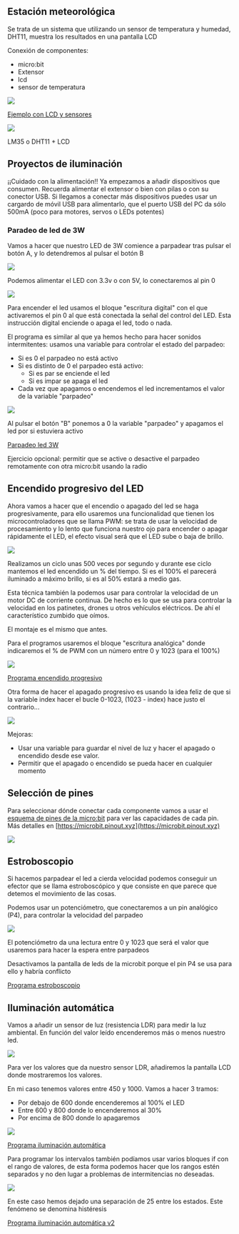
## Estación meteorológica

Se trata de un sistema que utilizando un sensor de temperatura y humedad, DHT11, muestra los resultados en una pantalla LCD 

Conexión de componentes: 

* micro:bit
* Extensor
* lcd
* sensor de temperatura

![](./images/EjemploSensoresLCD.png)

[Ejemplo con LCD y sensores](https://makecode.microbit.org/_D0wECTdkHMK5)

![](./images/MontajeLCDSensores.jpeg)


LM35 o DHT11 + LCD

## Proyectos de iluminación

¡¡Cuidado con la alimentación!! Ya empezamos a añadir dispositivos que consumen. Recuerda alimentar el extensor o bien con pilas o con su conector USB. Si llegamos a conectar más dispositivos puedes usar un cargardo de móvil USB para alimentarlo, que el puerto USB del PC da sólo 500mA (poco para motores, servos o LEDs potentes)

### Paradeo de led de 3W


Vamos a hacer que nuestro LED de 3W comience a parpadear tras pulsar el botón A, y lo detendremos al pulsar el botón B

![](./images/Led-3w.png)

Podemos alimentar el LED con 3.3v o con 5V, lo conectaremos al pin 0

![](./images/montaje_LED_3W_parpadeo.png)

Para encender el led usamos el bloque "escritura digital" con el que activaremos el pin 0 al que está conectada la señal del control del LED. Esta instrucción digital enciende o apaga el led, todo o nada.

El programa es similar al que ya hemos hecho para hacer sonidos intermitentes: usamos una variable para controlar el estado del parpadeo:

* Si es 0 el parpadeo no está activo
* Si es distinto de 0 el parpadeo está activo:
    * Si es par se enciende el led
    * Si es impar se apaga el led
* Cada vez que apagamos o encendemos el led incrementamos el valor de la variable "parpadeo"

![](./images/programa_parpadeo_3W.png)

Al pulsar el botón "B" ponemos a 0 la variable "parpadeo" y apagamos el led por si estuviera activo

[Parpadeo led 3W](https://makecode.microbit.org/S34526-27757-70696-04858)

Ejercicio opcional: permitir que se active o desactive el parpadeo remotamente con otra micro:bit usando la radio

## Encendido progresivo del LED

Ahora vamos a hacer que el encendio o apagado del led se haga progresivamente, para ello usaremos una funcionalidad que tienen los microcontroladores que se llama PWM: se trata de usar la velocidad de procesamiento y lo lento que funciona nuestro ojo para encender o apagar rápidamente el LED, el efecto visual será que el LED sube o baja de brillo.

![](./images/LED_PWM.gif)

Realizamos un ciclo unas 500 veces por segundo y durante ese ciclo mantemos el led encendido un % del tiempo. Si es el 100% el parecerá iluminado a máximo brillo, si es al 50% estará a medio gas.

Esta técnica también la podemos usar para controlar la velocidad de un motor DC de corriente continua. De hecho es lo que se usa para controlar la velocidad en los patinetes, drones u otros vehículos eléctricos. De ahí el característico zumbido que oímos.

El montaje es el mismo que antes.

Para el programos usaremos el bloque "escritura analógica" donde indicaremos el % de PWM con un número entre 0 y 1023 (para el 100%)

![](./images/programa_encendido_progresivo.png)

[Programa encendido progresivo](https://makecode.microbit.org/S73482-23561-45839-11124)

Otra forma de hacer el apagado progresivo es usando la idea feliz de que si la variable index hacer el bucle 0-1023, (1023 - index) hace justo el contrario...

![](./images/programa_apagado_progresivo_feliz.png)

Mejoras: 

* Usar una variable para guardar el nivel de luz y hacer el apagado o encendido desde ese valor.
* Permitir que el apagado o encendido se pueda hacer en cualquier momento

## Selección de pines

Para seleccionar dónde conectar cada componente vamos a usar el [esquema de pines de la micro:bit](https://tech.microbit.org/hardware/edgeconnector/) para ver las capacidades de cada pin. Más detalles en [https://microbit.pinout.xyz](https://microbit.pinout.xyz)

![](./images/edge-connector-2.svg)

## Estroboscopio

Si hacemos parpadear el led a cierda velocidad podemos conseguir un efector que se llama estroboscópico y que consiste en que parece que detemos el movimiento de las cosas.

Podemos usar un potenciómetro, que conectaremos a un pin analógico (P4), para controlar la velocidad del parpadeo

![](./images/programa_estroboscopio.png)

El potenciómetro da una lectura entre 0 y 1023 que será el valor que usaremos para hacer la espera entre parpadeos

Desactivamos la pantalla de leds de la microbit porque el pin P4 se usa para ello y habría conflicto

[Programa estroboscopio](https://makecode.microbit.org/S48985-66137-69896-57971)

## Iluminación automática

Vamos a añadir un sensor de luz (resistencia LDR) para medir la luz ambiental. En función del valor leído encenderemos más o menos nuestro led.

![](./images/sensor_LDR.png)

Para ver los valores que da nuestro sensor LDR, añadiremos la pantalla LCD donde mostraremos los valores.

En mi caso tenemos valores entre 450 y 1000. Vamos a hacer 3 tramos: 

* Por debajo de 600 donde encenderemos al 100% el LED
* Entre 600 y 800 donde lo encenderemos al 30% 
* Por encima de 800 donde lo apagaremos

![](./images/programa_iluminacion_automatica.png)

[Programa iluminación automática](https://makecode.microbit.org/S98548-37498-29977-17000)

Para programar los intervalos también podíamos usar varios bloques if con el rango de valores, de esta forma podemos hacer que los rangos estén separados y no den lugar a problemas de intermitencias no deseadas. 

![](./images/programa_iluminacion_automatica_v2.png)

En este caso hemos dejado una separación de 25 entre los estados. Este fenómeno se denomina histéresis

[Programa iluminación automática v2](https://makecode.microbit.org/S81867-74028-84353-24528)